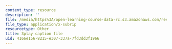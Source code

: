 ```yaml
---
content_type: resource
description: ''
file: /media/https%3A/open-learning-course-data-rc.s3.amazonaws.com/res-2-006-girls-who-build-cameras-summer-2016/4166e1568215e307337a7fd3dd3f1966_ow2TNmzadXc.srt
file_type: application/x-subrip
resourcetype: Other
title: 3play caption file
uid: 4166e156-8215-e307-337a-7fd3dd3f1966
---
```

